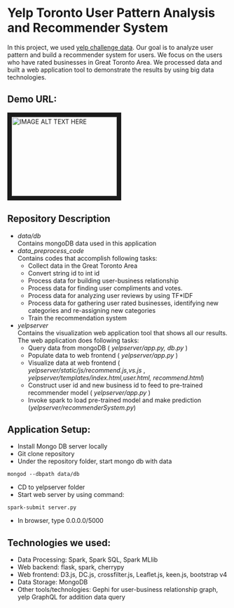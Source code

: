# Yelp Toronto User Pattern Analysis and Recommender System

In this project, we used [yelp challenge data](https://www.yelp.com/dataset). Our goal is to analyze user pattern and build a recommender system for users. We focus on the users who have rated businesses in Great Toronto Area. We processed data and built a web application tool to demonstrate the results by using big data technologies.

## Demo URL:
<a href="http://www.youtube.com/watch?feature=player_embedded&v=hoNKMHuzXDM
" target="_blank"><img src="http://img.youtube.com/vi/hoNKMHuzXDM/0.jpg" 
alt="IMAGE ALT TEXT HERE" width="240" height="180" border="10" /></a>

## Repository Description 

* _data/db_ <br/>
Contains mongoDB data used in this application
* _data_preprocess_code_ <br/>
Contains codes that accomplish following tasks: <br/> 
  * Collect data in the Great Toronto Area
  * Convert string id to int id
  * Process data for building user-business relationship
  * Process data for finding user compliments and votes.
  * Process data for analyzing user reviews by using TF*IDF
  * Process data for gathering user rated businesses, identifying new categories and re-assigning new categories
  * Train the recommendation system
* _yelpserver_ <br/>
Contains the visualization web application tool that shows all our results. <br/>
The web application does following tasks: <br/>
  * Query data from mongoDB ( _yelpserver/app.py, db.py_ )
  * Populate data to web frontend ( _yelpserver/app.py_  )  
  * Visualize data at web frontend ( _yelpserver/static/js/recommend.js,vs.js_ , _yelpserver/templates/index.html,user.html, recommend.html_)
  * Construct user id and new business id to feed to pre-trained recommender model ( _yelpserver/app.py_ )
  * Invoke spark to load pre-trained model and make prediction (_yelpserver/recommenderSystem.py_)


## Application Setup:
* Install Mongo DB server locally
* Git clone repository 
* Under the repository folder, start mongo db with data
```
mongod --dbpath data/db
```
* CD to yelpserver folder
* Start web server by using command:
```
spark-submit server.py
```
* In browser, type 0.0.0.0/5000


## Technologies we used:

* Data Processing: Spark, Spark SQL, Spark MLlib 
* Web backend: flask, spark, cherrypy
* Web frontend: D3.js, DC.js, crossfilter.js, Leaflet.js, keen.js, bootstrap v4
* Data Storage: MongoDB
* Other tools/technologies: Gephi for user-business relationship graph, yelp GraphQL for addition data query

